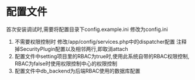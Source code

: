 # 配置文件
首次安装调试时,需要将配置目录下config.example.ini 修改为config.ini

1. 不需要权限控制时 修改/app/config/services.php中的dispatcher配置 注释掉SecurityPlugin配置以及相邻两行,即取消attach
2. 配置文件中setting项目里的RBAC为true时,使用此系统自带的RBAC权限控制, RBAC为false时使用权限控制中心的权限控制
3. 配置文件中db_backend为后端RBAC使用的数据库配置